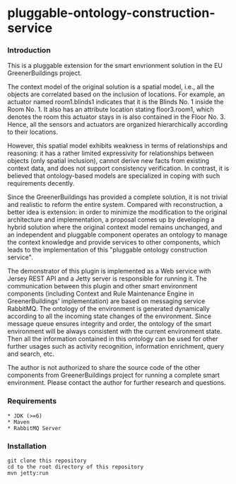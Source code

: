 pluggable-ontology-construction-service
=======================================

### Introduction

This is a pluggable extension for the smart envrionment solution in the EU GreenerBuildings project. 

The context model of the original solution is a spatial model, i.e., all the objects are correlated 
based on the inclusion of locations. For example, an actuator
named room1.blinds1 indicates that it is the Blinds No. 1 inside the Room No. 1.
It also has an attribute location stating floor3.room1, which denotes the room this
actuator stays in is also contained in the Floor No. 3. Hence, all the sensors and
actuators are organized hierarchically according to their locations.

However, this spatial model exhibits weakness in terms of relationships and reasoning:
it has a rather limited expressivity for relationships between objects (only spatial
inclusion), cannot derive new facts from existing context data, and does not support
consistency verification. In contrast, it is believed that ontology-based models are
specialized in coping with such requirements decently. 

Since the GreenerBuildings has provided a complete solution, it is not trivial
and realistic to reform the entire system. Compared with reconstruction, a better
idea is extension: in order to minimize the modification to the original architecture
and implementation, a proposal comes up by developing a hybrid solution where the
original context model remains unchanged, and an independent and pluggable component
operates an ontology to manage the context knowledge and provide services
to other components, which leads to the implementation of this "pluggable ontology construction service".

The demonstrator of this plugin is implemented as a Web service with Jersey REST API and a Jetty server is responsible
for running it. The communication between this plugin and other smart environment components (including Context and Rule
Maintenance Engine in GreenerBuildings' implementation) are based on messaging service RabbitMQ. The ontology of the 
environment is generated dynamically according to all the incoming state changes of the environment. Since message queue
ensures integrity and order, the ontology of the smart environment will be always consistent with the current environment
state. Then all the information contained in this ontology can be used for other further usages such as activity recognition,
information enrichment, query and search, etc.

The author is not authorized to share the source code of the other components from GreenerBuildings project for running 
a complete smart environment. Please contact the author for further research and questions.

### Requirements
    * JDK (>=6)
    * Maven
    * RabbitMQ Server

### Installation
    git clone this repository
    cd to the root directory of this repository
    mvn jetty:run
